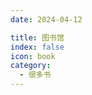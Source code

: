 ```yaml
---
date: 2024-04-12

title: 图书馆
index: false
icon: book
category:
  - 很多书
---
```


<Catalog />

<!-- more

## 主要内容

- [三体一](三体一.md)
- [三体二](三体二.md)
- [三体三](三体三.md)
- [20240415](20240415.md)
- [20240418](20240418.md)
- [20240420](20240420.md)
- [20240421](20240421.md)
- [20240422](20240422.md)
- [20240423](20240423.md)
- [20240424](20240424.md)
- [20240425](20240425.md)
- [20240426](20240426.md)
- [20240427](20240427.md)
- [20240428](20240428.md)
- ...


 -->

